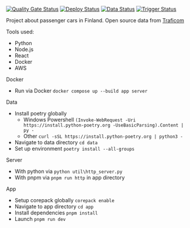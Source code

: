 [![Quality Gate Status](https://sonarcloud.io/api/project_badges/measure?project=Tsingis_cars-data&metric=alert_status)](https://sonarcloud.io/summary/new_code?id=Tsingis_cars-data) [![Deploy Status](https://github.com/tsingis/cars-data/actions/workflows/deploy.yml/badge.svg)](https://github.com/tsingis/cars-data/actions/workflows/deploy.yml) [![Data Status](https://github.com/tsingis/cars-data/actions/workflows/data.yml/badge.svg)](https://github.com/tsingis/cars-data/actions/workflows/data.yml) [![Trigger Status](https://github.com/tsingis/cars-data/actions/workflows/trigger.yml/badge.svg)](https://github.com/tsingis/cars-data/actions/workflows/trigger.yml)

Project about passenger cars in Finland. Open source data from [Traficom](https://tieto.traficom.fi/en/datatraficom/open-data)

Tools used:

- Python
- Node.js
- React
- Docker
- AWS

Docker

- Run via Docker `docker compose up --build app server`

Data

- Install poetry globally
  - Windows Powershell `(Invoke-WebRequest -Uri https://install.python-poetry.org -UseBasicParsing).Content | py -`
  - Other `curl -sSL https://install.python-poetry.org | python3 -`
- Navigate to data directory `cd data`
- Set up environment `poetry install --all-groups`

Server

- With python via `python util\http_server.py`
- With pnpm via `pnpm run http` in app directory

App

- Setup corepack globally `corepack enable`
- Navigate to app directory `cd app`
- Install dependencies `pnpm install`
- Launch `pnpm run dev`
